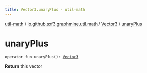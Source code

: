 ```yaml
---
title: Vector3.unaryPlus - util-math
---
```


[util-math](../../index.html) / [io.github.sof3.graphmine.util.math](../index.html) / [Vector3](index.html) / [unaryPlus](./unary-plus.html)

# unaryPlus

`operator fun unaryPlus(): `[`Vector3`](index.html)

**Return**
this vector

